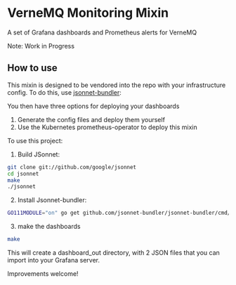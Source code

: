 # VerneMQ Monitoring Mixin

A set of Grafana dashboards and Prometheus alerts for VerneMQ

Note: Work in Progress

## How to use


This mixin is designed to be vendored into the repo with your infrastructure config.
To do this, use [jsonnet-bundler](https://github.com/jsonnet-bundler/jsonnet-bundler):

You then have three options for deploying your dashboards
1. Generate the config files and deploy them yourself
2. Use the Kubernetes prometheus-operator to deploy this mixin

To use this project: 

1. Build JSonnet:
```sh
git clone git://github.com/google/jsonnet
cd jsonnet
make
./jsonnet
```

2. Install Jsonnet-bundler:
```sh
GO111MODULE="on" go get github.com/jsonnet-bundler/jsonnet-bundler/cmd/jb\n
```

3. make the dashboards
```sh
make
```

This will create a dashboard_out directory, with 2 JSON files that you can import into your Grafana server.

Improvements welcome!
